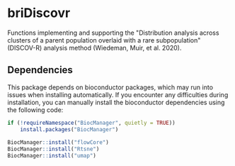 # briDiscovr

Functions implementing and supporting the "Distribution analysis across clusters of a parent population overlaid with a rare subpopulation" (DISCOV-R) analysis method (Wiedeman, Muir, et al. 2020).

## Dependencies

This package depends on bioconductor packages, which may run into issues when installing automatically. If you encounter any difficulties during installation, you can manually install the bioconductor dependencies using the following code:

```R
if (!requireNamespace("BiocManager", quietly = TRUE))
    install.packages("BiocManager")
    
BiocManager::install("flowCore")
BiocManager::install("Rtsne")
BiocManager::install("umap")
```
